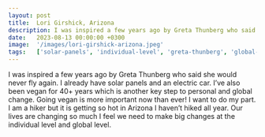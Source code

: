 ```yaml
---
layout: post
title:  Lori Girshick, Arizona
description: I was inspired a few years ago by Greta Thunberg who said she would never fly again. I already have solar panels and an electric car. I’ve also been v...
date:   2023-08-13 00:00:00 +0300
image:  '/images/lori-girshick-arizona.jpeg'
tags:   ['solar-panels', 'individual-level', 'greta-thunberg', 'global-level', 'global-change', 'electric-car', 'years-ago', 'going-vegan']
---
```

I was inspired a few years ago by Greta Thunberg who said she would never fly again. I already have solar panels and an electric car. I’ve also been vegan for 40+ years which is another key step to personal and global change. Going vegan is more important now than ever! I want to do my part. I am a hiker but it is getting so hot in Arizona I haven’t hiked all year. Our lives are changing so much I feel we need to make big changes at the individual level and global level.

